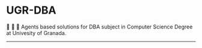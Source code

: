 # UGR-DBA
:red_car: :truck: :helicopter: Agents based solutions for DBA subject in Computer Science Degree at Univesity of Granada.

---

